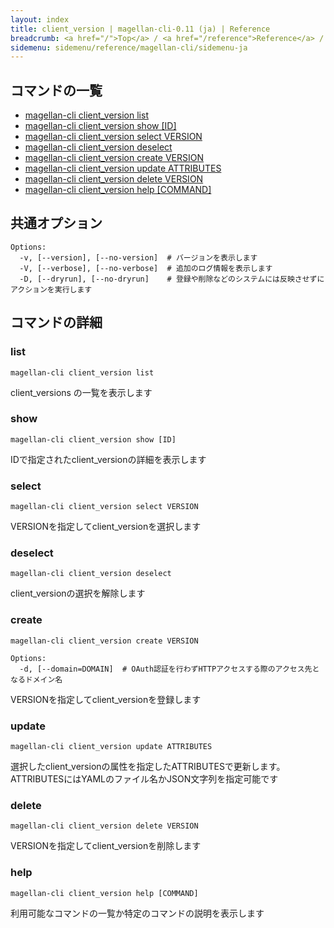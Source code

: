 ```yaml
---
layout: index
title: client_version | magellan-cli-0.11 (ja) | Reference
breadcrumb: <a href="/">Top</a> / <a href="/reference">Reference</a> / <a href="/reference/magellan-cli/ja">magellan-cli-0.11</a> / client_version ja <a href="/reference/en/resources/client_version.html">en</a>
sidemenu: sidemenu/reference/magellan-cli/sidemenu-ja
---
```


## コマンドの一覧

- [magellan-cli client_version list](#list)
- [magellan-cli client_version show [ID]](#show)
- [magellan-cli client_version select VERSION](#select)
- [magellan-cli client_version deselect](#deselect)
- [magellan-cli client_version create VERSION](#create)
- [magellan-cli client_version update ATTRIBUTES](#update)
- [magellan-cli client_version delete VERSION](#delete)
- [magellan-cli client_version help [COMMAND]](#help)

## 共通オプション

```text
Options:
  -v, [--version], [--no-version]  # バージョンを表示します
  -V, [--verbose], [--no-verbose]  # 追加のログ情報を表示します
  -D, [--dryrun], [--no-dryrun]    # 登録や削除などのシステムには反映させずにアクションを実行します

```


## コマンドの詳細
### <a name="list"></a>list

```text
magellan-cli client_version list
```

client_versions の一覧を表示します

### <a name="show"></a>show

```text
magellan-cli client_version show [ID]
```

IDで指定されたclient_versionの詳細を表示します

### <a name="select"></a>select

```text
magellan-cli client_version select VERSION
```

VERSIONを指定してclient_versionを選択します

### <a name="deselect"></a>deselect

```text
magellan-cli client_version deselect
```

client_versionの選択を解除します

### <a name="create"></a>create

```text
magellan-cli client_version create VERSION
```

```text
Options:
  -d, [--domain=DOMAIN]  # OAuth認証を行わずHTTPアクセスする際のアクセス先となるドメイン名

```

VERSIONを指定してclient_versionを登録します

### <a name="update"></a>update

```text
magellan-cli client_version update ATTRIBUTES
```

選択したclient_versionの属性を指定したATTRIBUTESで更新します。ATTRIBUTESにはYAMLのファイル名かJSON文字列を指定可能です

### <a name="delete"></a>delete

```text
magellan-cli client_version delete VERSION
```

VERSIONを指定してclient_versionを削除します

### <a name="help"></a>help

```text
magellan-cli client_version help [COMMAND]
```

利用可能なコマンドの一覧か特定のコマンドの説明を表示します

